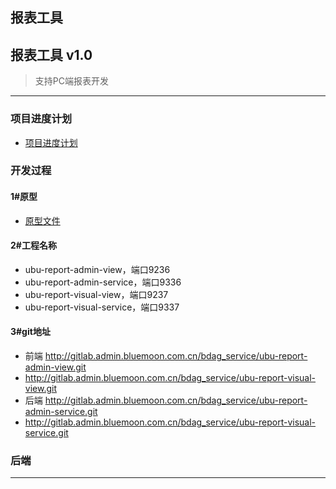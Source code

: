 ## 报表工具

## 报表工具 v1.0

> 支持PC端报表开发

------

### 项目进度计划

- [项目进度计划](https://shimo.im/sheets/WJYDYJ6QDPjy9Rpg/MODOC/)

### 开发过程

#### 1#原型

- [原型文件](http://note.youdao.com/noteshare?id=03b6050a029103f9c7a8a2bd99175b7b&sub=8958A5F0C68644C6BA9CCC0FC9138EB2)

#### 2#工程名称

- ubu-report-admin-view，端口9236
- ubu-report-admin-service，端口9336
- ubu-report-visual-view，端口9237
- ubu-report-visual-service，端口9337

#### 3#git地址

- 前端 <http://gitlab.admin.bluemoon.com.cn/bdag_service/ubu-report-admin-view.git>
- <http://gitlab.admin.bluemoon.com.cn/bdag_service/ubu-report-visual-view.git>
- 后端 <http://gitlab.admin.bluemoon.com.cn/bdag_service/ubu-report-admin-service.git>
- <http://gitlab.admin.bluemoon.com.cn/bdag_service/ubu-report-visual-service.git>







### 后端

---